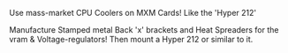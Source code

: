 Use mass-market CPU Coolers on MXM Cards! Like the 'Hyper 212'

Manufacture Stamped metal Back 'x' brackets and Heat Spreaders for the vram & Voltage-regulators! Then mount a Hyper 212 or similar to it.
